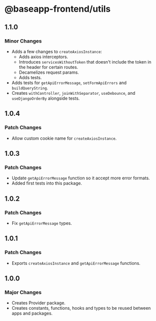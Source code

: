 # @baseapp-frontend/utils

## 1.1.0

### Minor Changes

- Adds a few changes to `createAxiosInstance`:
  - Adds axios interceptors.
  - Introduces `servicesWithoutToken` that doesn't include the token in the header for certain routes.
  - Decamelizes request params.
  - Adds tests.
- Adds tests for `getApiErrorMessage`, `setFormApiErrors` and `buildQueryString`.
- Creates `withController`, `joinWithSeparator`, `useDebounce`, and `useDjangoOrderBy` alongside tests.

## 1.0.4

### Patch Changes

- Allow custom cookie name for `createAxiosInstance`.

## 1.0.3

### Patch Changes

- Update `getApiErrorMessage` function so it accept more error formats.
- Added first tests into this package.

## 1.0.2

### Patch Changes

- Fix `getApiErrorMessage` types.

## 1.0.1

### Patch Changes

- Exports `createAxiosInstance` and `getApiErrorMessage` functions.

## 1.0.0

### Major Changes

- Creates Provider package.
- Creates constants, functions, hooks and types to be reused between apps and packages.
